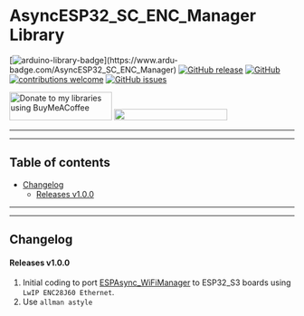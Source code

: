 # AsyncESP32_SC_ENC_Manager Library

[![arduino-library-badge](https://www.ardu-badge.com/badge/AsyncESP32_SC_ENC_Manager.svg?)](https://www.ardu-badge.com/AsyncESP32_SC_ENC_Manager)
[![GitHub release](https://img.shields.io/github/release/khoih-prog/AsyncESP32_SC_ENC_Manager.svg)](https://github.com/khoih-prog/AsyncESP32_SC_ENC_Manager/releases)
[![GitHub](https://img.shields.io/github/license/mashape/apistatus.svg)](https://github.com/khoih-prog/AsyncESP32_SC_ENC_Manager/blob/main/LICENSE)
[![contributions welcome](https://img.shields.io/badge/contributions-welcome-brightgreen.svg?style=flat)](#Contributing)
[![GitHub issues](https://img.shields.io/github/issues/khoih-prog/AsyncESP32_SC_ENC_Manager.svg)](http://github.com/khoih-prog/AsyncESP32_SC_ENC_Manager/issues)

<a href="https://www.buymeacoffee.com/khoihprog6" title="Donate to my libraries using BuyMeACoffee"><img src="https://cdn.buymeacoffee.com/buttons/v2/default-yellow.png" alt="Donate to my libraries using BuyMeACoffee" style="height: 50px !important;width: 181px !important;" ></a>
<a href="https://www.buymeacoffee.com/khoihprog6" title="Donate to my libraries using BuyMeACoffee"><img src="https://img.shields.io/badge/buy%20me%20a%20coffee-donate-orange.svg?logo=buy-me-a-coffee&logoColor=FFDD00" style="height: 20px !important;width: 200px !important;" ></a>


---
---

## Table of contents

* [Changelog](#changelog)
  * [Releases v1.0.0](#releases-v100)



---
---

## Changelog

#### Releases v1.0.0

1. Initial coding to port [ESPAsync_WiFiManager](https://github.com/khoih-prog/ESPAsync_WiFiManager) to ESP32_S3 boards using `LwIP ENC28J60 Ethernet`.
2. Use `allman astyle`


